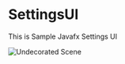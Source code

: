 # SettingsUI
This is Sample Javafx Settings UI

![Undecorated Scene](https://media.giphy.com/media/u03S5oKviCgeO4aXRw/giphy.gif "MarineGEO logo")
